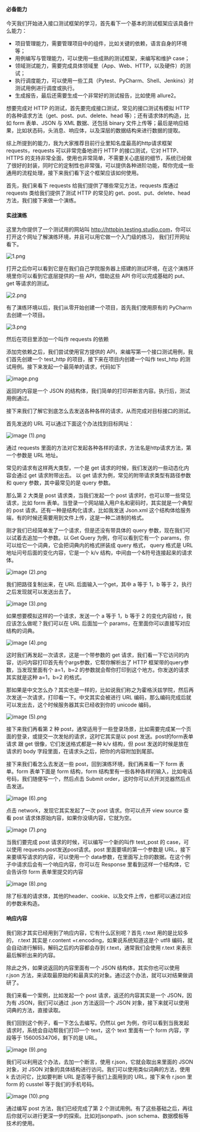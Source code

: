 #### 必备能力

今天我们开始进入接口测试框架的学习，首先看下一个基本的测试框架应该具备什么能力：

* 项目管理能力，需要管理项目中的组件，比如关键的依赖，语言自身的环境等；
* 用例编写与管理能力，可以使用一些成熟的测试框架，来编写和维护 case；
* 领域测试能力，需要完成具体领域里（App、Web、HTTP，以及硬件）的测试；
* 执行调度能力，可以使用一些工具（Pytest、PyCharm、Shell、Jenkins）对测试用例进行调度或执行。
* 生成报告，最后还需要生成一个非常好的测试报告，比如使用 allure2。

想要完成对 HTTP 的测试，首先要完成接口测试，常见的接口测试有模拟 HTTP 的各种请求方法（get、post、put、delete、head 等）；还有请求体的构造，比如 form 表单、JSON 与 XML 数据、还包括 binary 文件上传等；最后是响应结果，比如状态码，头消息、响应体，以及深层的数据结构来进行数据的提取。

综上所提到的能力，我为大家推荐目前行业里知名度最高的http请求框架 requests，requests 可以非常完备地进行 HTTP 的接口测试，它对 HTTP、HTTPS 的支持非常全面，使用也非常简单，不需要关心底层的细节，系统已经做了很好的封装，同时它的定制性也非常强，可以提供各种进阶功能，帮你完成一些通用的流程处理，接下来我们看下这个框架应该如何使用。

首先，我们来看下 requests 给我们提供了哪些常见方法，requests 库通过 requests 类给我们提供了测试 HTTP 的常见的 get、post、put、delete、head 方法，我们接下来做一个演练。

#### 实战演练

这里为你提供了一个测试用的网站叫 <http://httpbin.testing.studio.com>，你可以打开这个网址了解演练环境，并且可以用它做一个入门级的练习， 我们打开网址看下。

<Image alt="1.png" src="https://s0.lgstatic.com/i/image/M00/00/22/CgqCHl6pFvuAEsptAAKSJoIYo6A427.png"/>

打开之后你可以看到它是在我们自己学院服务器上搭建的测试环境，在这个演练环境里你可以看到它底层提供的一些 API，借助这些 API 你可以完成基础的 put、get 等请求的测试。

<Image alt="2.png" src="https://s0.lgstatic.com/i/image/M00/00/22/Ciqc1F6pFwWAYjlhAAFn4L9VkBI295.png"/>

有了演练环境以后，我们从零开始创建一个项目，首先我们使用原有的 PyCharm 去创建一个项目。

<Image alt="3.png" src="https://s0.lgstatic.com/i/image/M00/00/22/CgqCHl6pFw2ANvm2AAIvrEXSYqU954.png"/>

然后在项目里添加一个叫作 requests 的依赖

添加完依赖之后，我们尝试使用官方提供的 API，来编写第一个接口测试用例，我们首先创建一个 test_http 的项目，接下来在项目内创建一个叫作 test_http 的测试用例。接下来发起一个最简单的请求，代码如下

<Image alt="image.png" src="https://s0.lgstatic.com/i/image/M00/00/22/Ciqc1F6pFyCAOCm2AAJwHUHBAW8483.png"/>

返回的内容是一个 JSON 的结构体，我们简单的打印并断言内容。执行后，测试用例通过。

接下来我们了解它到底怎么去发送各种各样的请求，从而完成对目标接口的测试。

首先发送的 URL 可以通过下面这个办法找到目标网址：

<Image alt="image (1).png" src="https://s0.lgstatic.com/i/image/M00/00/22/Ciqc1F6pFyuAdLckAACrwdDxkS8428.png"/>

通过 requests 里面的方法对它发起各种各样的请求，方法名是http请求方法，第一个参数是 URL 地址。

常见的请求有这样两大类型，一个是 get 请求的时候，我们发送的一些动态化内容会通过 get 请求附带出去。 以 get 请求为例，常见的附带请求类型有路径参数和 query 参数，其中最常见的是 query 参数。

那么第 2 大类是 post 请求类，当我们发起一个 post 请求时，也可以带一些常见请求，比如 form 表单。当登录一个网站输入用户名和密码时，其实就是一个典型的 post 请求。还有一种是结构化请求，比如我发送 Json.xml 这个结构体给服务端，有的时候还需要用到文件上传，这是一种二进制的格式。

刚才我们已经简单发了一个请求，但是还没有带具体的 query 参数，现在我们可以试着去追加一个参数。以 Get Query 为例，你可以看到它有一个 params，你可以给它一个词典，它会把词典内的格式拼装成 query 格式， query 格式是 URL 地址问号后面的变化内容，它是一个 k/v 结构，中间由一个\&符号连接起来的请求体。

<Image alt="image (2).png" src="https://s0.lgstatic.com/i/image/M00/00/22/Ciqc1F6pF0OAJpsmAACxBvFx4gg938.png"/>

我们把路径复制出来，在 URL 后面输入一个get，其中 a 等于 1，b 等于 2，执行之后发现就可以发送出去了。

<Image alt="image (3).png" src="https://s0.lgstatic.com/i/image/M00/00/22/CgqCHl6pF06AfDH7AANTqPCmx0E178.png"/>

如果想要模拟这样的一个请求，发送一个 a 等于 1，b 等于 2 的变化内容给 r，我应该怎么做呢？我们可以在 URL 后面加一个 params，在里面你可以直接写对应结构的词典。

<Image alt="image (4).png" src="https://s0.lgstatic.com/i/image/M00/00/23/Ciqc1F6pF1aAdOTTAAK8igIX1x0368.png"/>

这时我们再发起一次请求，这是一个带参数的 get 请求，我们看一下它访问的内容，访问内容打印首先有个args参数，它帮你解析出了 HTTP 框架带的query参数，当发现里面有个 a=1，b=2 的参数就会帮你打印到这个地方。你发送的请求其实就是这种 a=1，b=2 的格式。

那如果是中文怎么办？其实也是一样的，比如说我们称之为霍格沃兹学院，然后再次发送一次请求，打印看一下。中文其实会被进行 URL 编码，那么编码完成后就可以发出去，这个时候服务器其实已经收到你的 unicode 编码，

<Image alt="image (5).png" src="https://s0.lgstatic.com/i/image/M00/00/23/CgqCHl6pF16ARZkMAAC3r7XniLo043.png"/>

接下来我们再看第 2 种 post，通常适用于一些登录场景，比如需要完成某一个页面的登录，或提交一次发帖的请求，这时它其实是以 post 发送。post的form表单请求 跟 get 很像，它们发送格式都是一种 k/v 结构，但 post 发送的时候是放在请求的 body 字段里面，在请求头之后，把你的内容附加到尾部。

接下来我们看怎么去发送一些 post，回到演练环境，我们再来看一下 form 表单。form 表单下面是 form 结构，form 结构里有一些各种各样的输入，比如电话号码，我们随便写一个，然后点击 Submit order，这时你可以点开浏览器然后点击发送。

<Image alt="image (6).png" src="https://s0.lgstatic.com/i/image/M00/00/23/Ciqc1F6pF2eAK_0jAAGJpMCYIBI899.png"/>

点击 network，发现它其实发起了一次 post 请求。你可以点开 view source 查看 post 请求体原始内容，如果你没填内容，它就为空。

<Image alt="image (7).png" src="https://s0.lgstatic.com/i/image/M00/00/23/Ciqc1F6pF26AZeLQAAFtQjgE_ZA809.png"/>

当我们要完成 post 请求的时候，可以编写一个新的叫作 test_post 的 case，可以使用 requests.post发送post请求。post 里面要填的第一个参数是 URL，接下来要填写请求的内容，可以使用一个 data参数，在里面写上你的数据。在这个例子中请求后会有一个响应内容，你可以在 Response 里看到这样一个结构体，它会告诉你 form 表单里提交的内容

<Image alt="image (8).png" src="https://s0.lgstatic.com/i/image/M00/00/23/Ciqc1F6pF3eAIoBEAAHT8KuDPIw709.png"/>

除了标准的请求体，其他的header、cookie、以及文件上传，也都可以通过对应的参数来构造。

#### 响应内容

我们刚才其实已经用到了响应内容，它有什么区别呢？首先 r.text 用的是比较多的， r.text 其实是 r.content +r.encoding，如果说系统知道这是个 utf8 编码，就会自动进行解码，解码之后的内容都会存到 r.text，通常我们会使用 r.text 来表示最后解析出来的内容。

除此之外，如果说返回的内容里面有一个 JSON 结构体，其实你也可以使用 r.json 方法，来读取最原始的和最真实的对象。通过这个办法，就可以对结果做调研了。

我们来看一个案例，比如发起一个 post 请求，返还的内容其实是一个 JSON，因为有 JSON，我们可以通过 .json 方法返回一个 JSON 对象，接下来就可以使用词典的方法，直接读取。

我们回到这个例子，看一下怎么去编写。仍然以 get 为例，你可以看到当我发起请求时，系统会自动帮我们打印一个 text，这个 text 里面有一个 form 内容，字段等于 15600534706，剩下的是 URL。

<Image alt="image (9).png" src="https://s0.lgstatic.com/i/image/M00/00/23/Ciqc1F6pF5CAFHVWAABLjy8Nk0Y100.png"/>

我们可以利用这个办法，去加一个断言，使用 r.json，它就会取出来里面的 JSON 对象，对 JSON 对象的具体结构进行访问。我们可以使用类似词典的方法，使用 k 去访问它，比如要判断 URL 是否等于我们上面用到的 URL，接下来令 r.json 里 form 的 cusstel 等于我们的手机号码。

<Image alt="image (10).png" src="https://s0.lgstatic.com/i/image/M00/00/23/Ciqc1F6pF5iAaBAkAAFvKVGh9wE447.png"/>

通过编写 post 方法，我们已经完成了第 2 个测试用例。有了这些基础之后，再往后你就可以进行更深一步的探索。比如对jsonpath、json schema、数据模板等技术的使用。
